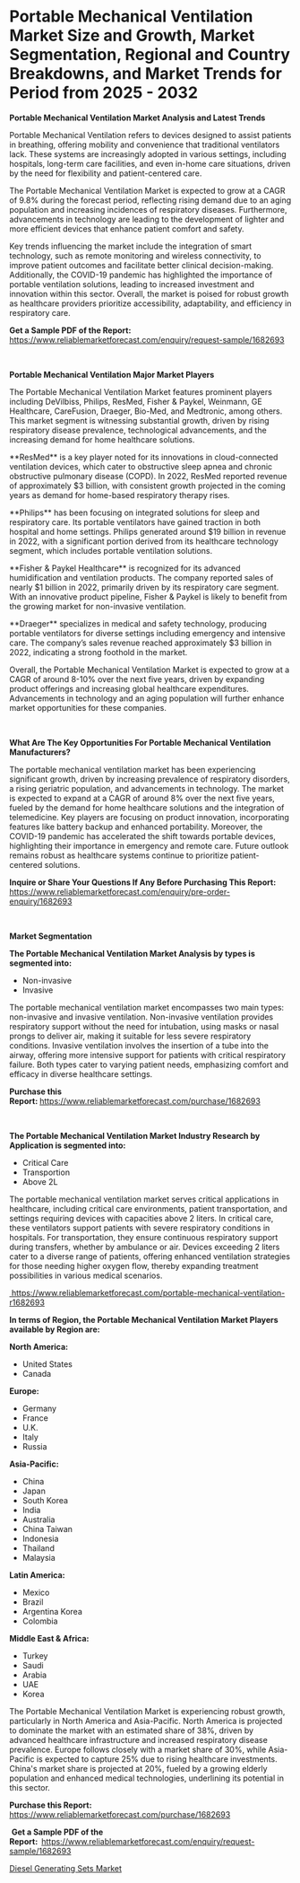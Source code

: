<p><h1>Portable Mechanical Ventilation Market Size and Growth, Market Segmentation, Regional and Country Breakdowns, and Market Trends for Period from 2025 -  2032</h1></p><p><strong>Portable Mechanical Ventilation Market Analysis and Latest Trends</strong></p>
<p><p>Portable Mechanical Ventilation refers to devices designed to assist patients in breathing, offering mobility and convenience that traditional ventilators lack. These systems are increasingly adopted in various settings, including hospitals, long-term care facilities, and even in-home care situations, driven by the need for flexibility and patient-centered care. </p><p>The Portable Mechanical Ventilation Market is expected to grow at a CAGR of 9.8% during the forecast period, reflecting rising demand due to an aging population and increasing incidences of respiratory diseases. Furthermore, advancements in technology are leading to the development of lighter and more efficient devices that enhance patient comfort and safety. </p><p>Key trends influencing the market include the integration of smart technology, such as remote monitoring and wireless connectivity, to improve patient outcomes and facilitate better clinical decision-making. Additionally, the COVID-19 pandemic has highlighted the importance of portable ventilation solutions, leading to increased investment and innovation within this sector. Overall, the market is poised for robust growth as healthcare providers prioritize accessibility, adaptability, and efficiency in respiratory care.</p></p>
<p><strong>Get a Sample PDF of the Report:&nbsp;</strong> <a href="https://www.reliablemarketforecast.com/enquiry/request-sample/1682693?utm_campaign=2925&utm_medium=2&utm_source=Github&utm_content=ia&utm_term=08042025&utm_id=portable-mechanical-ventilation">https://www.reliablemarketforecast.com/enquiry/request-sample/1682693</a></p>
<p>&nbsp;</p>
<p><strong>Portable Mechanical Ventilation Major Market Players</strong></p>
<p><p>The Portable Mechanical Ventilation Market features prominent players including DeVilbiss, Philips, ResMed, Fisher & Paykel, Weinmann, GE Healthcare, CareFusion, Draeger, Bio-Med, and Medtronic, among others. This market segment is witnessing substantial growth, driven by rising respiratory disease prevalence, technological advancements, and the increasing demand for home healthcare solutions.</p><p>**ResMed** is a key player noted for its innovations in cloud-connected ventilation devices, which cater to obstructive sleep apnea and chronic obstructive pulmonary disease (COPD). In 2022, ResMed reported revenue of approximately $3 billion, with consistent growth projected in the coming years as demand for home-based respiratory therapy rises.</p><p>**Philips** has been focusing on integrated solutions for sleep and respiratory care. Its portable ventilators have gained traction in both hospital and home settings. Philips generated around $19 billion in revenue in 2022, with a significant portion derived from its healthcare technology segment, which includes portable ventilation solutions.</p><p>**Fisher & Paykel Healthcare** is recognized for its advanced humidification and ventilation products. The company reported sales of nearly $1 billion in 2022, primarily driven by its respiratory care segment. With an innovative product pipeline, Fisher & Paykel is likely to benefit from the growing market for non-invasive ventilation.</p><p>**Draeger** specializes in medical and safety technology, producing portable ventilators for diverse settings including emergency and intensive care. The company’s sales revenue reached approximately $3 billion in 2022, indicating a strong foothold in the market.</p><p>Overall, the Portable Mechanical Ventilation Market is expected to grow at a CAGR of around 8-10% over the next five years, driven by expanding product offerings and increasing global healthcare expenditures. Advancements in technology and an aging population will further enhance market opportunities for these companies.</p></p>
<p>&nbsp;</p>
<p><strong>What Are The Key Opportunities For Portable Mechanical Ventilation Manufacturers?</strong></p>
<p><p>The portable mechanical ventilation market has been experiencing significant growth, driven by increasing prevalence of respiratory disorders, a rising geriatric population, and advancements in technology. The market is expected to expand at a CAGR of around 8% over the next five years, fueled by the demand for home healthcare solutions and the integration of telemedicine. Key players are focusing on product innovation, incorporating features like battery backup and enhanced portability. Moreover, the COVID-19 pandemic has accelerated the shift towards portable devices, highlighting their importance in emergency and remote care. Future outlook remains robust as healthcare systems continue to prioritize patient-centered solutions.</p></p>
<p><strong>Inquire or Share Your Questions If Any Before Purchasing This Report:</strong> <a href="https://www.reliablemarketforecast.com/enquiry/pre-order-enquiry/1682693?utm_campaign=2925&utm_medium=2&utm_source=Github&utm_content=ia&utm_term=08042025&utm_id=portable-mechanical-ventilation">https://www.reliablemarketforecast.com/enquiry/pre-order-enquiry/1682693</a></p>
<p>&nbsp;</p>
<p><strong>Market Segmentation</strong></p>
<p><strong>The Portable Mechanical Ventilation Market Analysis by types is segmented into:</strong></p>
<p><ul><li>Non-invasive</li><li>Invasive</li></ul></p>
<p><p>The portable mechanical ventilation market encompasses two main types: non-invasive and invasive ventilation. Non-invasive ventilation provides respiratory support without the need for intubation, using masks or nasal prongs to deliver air, making it suitable for less severe respiratory conditions. Invasive ventilation involves the insertion of a tube into the airway, offering more intensive support for patients with critical respiratory failure. Both types cater to varying patient needs, emphasizing comfort and efficacy in diverse healthcare settings.</p></p>
<p><strong>Purchase this Report:&nbsp;</strong><a href="https://www.reliablemarketforecast.com/purchase/1682693?utm_campaign=2925&utm_medium=2&utm_source=Github&utm_content=ia&utm_term=08042025&utm_id=portable-mechanical-ventilation">https://www.reliablemarketforecast.com/purchase/1682693</a></p>
<p>&nbsp;</p>
<p><strong>The Portable Mechanical Ventilation Market Industry Research by Application is segmented into:</strong></p>
<p><ul><li>Critical Care</li><li>Transportion</li><li>Above 2L</li></ul></p>
<p><p>The portable mechanical ventilation market serves critical applications in healthcare, including critical care environments, patient transportation, and settings requiring devices with capacities above 2 liters. In critical care, these ventilators support patients with severe respiratory conditions in hospitals. For transportation, they ensure continuous respiratory support during transfers, whether by ambulance or air. Devices exceeding 2 liters cater to a diverse range of patients, offering enhanced ventilation strategies for those needing higher oxygen flow, thereby expanding treatment possibilities in various medical scenarios.</p></p>
<p><a href="https://www.reliablemarketforecast.com/portable-mechanical-ventilation-r1682693?utm_campaign=2925&utm_medium=2&utm_source=Github&utm_content=ia&utm_term=08042025&utm_id=portable-mechanical-ventilation">&nbsp;https://www.reliablemarketforecast.com/portable-mechanical-ventilation-r1682693</a></p>
<p><strong>In terms of Region, the Portable Mechanical Ventilation Market Players available by Region are:</strong></p>
<p>
    <p> <strong> North America: </strong>
        <ul>
            <li>United States</li>
            <li>Canada</li>
        </ul>
        </p> 
    <p> <strong> Europe: </strong>
        <ul>
            <li>Germany</li>
            <li>France</li>
            <li>U.K.</li>
            <li>Italy</li>
            <li>Russia</li>
        </ul>
        </p> 
    <p> <strong> Asia-Pacific: </strong>
        <ul>
            <li>China</li>
            <li>Japan</li>
            <li>South Korea</li>
            <li>India</li>
            <li>Australia</li>
            <li>China Taiwan</li>
            <li>Indonesia</li>
            <li>Thailand</li>
            <li>Malaysia</li>
        </ul>
        </p> 
    <p> <strong> Latin America: </strong>
        <ul>
            <li>Mexico</li>
            <li>Brazil</li>
            <li>Argentina Korea</li>
            <li>Colombia</li>
        </ul>
        </p> 
    <p> <strong> Middle East & Africa: </strong>
        <ul>
            <li>Turkey</li>
            <li>Saudi</li>
            <li>Arabia</li>
            <li>UAE</li>
            <li>Korea</li>
        </ul>
    </p>
    </p>
<p><p>The Portable Mechanical Ventilation Market is experiencing robust growth, particularly in North America and Asia-Pacific. North America is projected to dominate the market with an estimated share of 38%, driven by advanced healthcare infrastructure and increased respiratory disease prevalence. Europe follows closely with a market share of 30%, while Asia-Pacific is expected to capture 25% due to rising healthcare investments. China's market share is projected at 20%, fueled by a growing elderly population and enhanced medical technologies, underlining its potential in this sector.</p></p>
<p><strong>Purchase this Report: </strong><a href="https://www.reliablemarketforecast.com/purchase/1682693?utm_campaign=2925&utm_medium=2&utm_source=Github&utm_content=ia&utm_term=08042025&utm_id=portable-mechanical-ventilation">https://www.reliablemarketforecast.com/purchase/1682693</a></p>
<p>&nbsp;<strong>Get a Sample PDF of the Report:&nbsp;&nbsp;</strong><a href="https://www.reliablemarketforecast.com/enquiry/request-sample/1682693?utm_campaign=2925&utm_medium=2&utm_source=Github&utm_content=ia&utm_term=08042025&utm_id=portable-mechanical-ventilation">https://www.reliablemarketforecast.com/enquiry/request-sample/1682693</a></p>
<p><strong></strong></p>
<p><p><a href="https://github.com/sadimsamid/Market-Research-Report-List-1/blob/main/diesel-generating-sets-market.md?utm_campaign=2925&utm_medium=2&utm_source=Github&utm_content=ia&utm_term=08042025&utm_id=portable-mechanical-ventilation">Diesel Generating Sets Market</a></p></p>